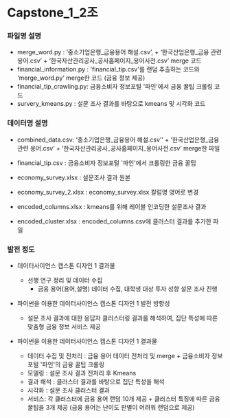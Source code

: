 # Capstone_1_2조

### 파일명  설명 
- merge_word.py : ‘중소기업은행_금융용어 해설.csv’, + ‘한국산업은행_금융 관련 용어.csv’ + ‘한국자산관리공사_공사홈페이지_용어사전.csv’ merge 코드
- financial_information.py : 'financial_tip.csv'를 랜덤 추출하는 코드와 ‘merge_word.py’ merge한 코드 (금융 정보 제공)
- financial_tip_crawling.py: 금융소비자 정보포털 '파인'에서 금융 꿀팁 크롤링 코드
- survery_kmeans.py : 설문 조사 결과를 바탕으로 kmeans 및 시각화 코드

### 데이터명 설명
- combined_data.csv: ‘중소기업은행_금융용어 해설.csv'’ + ‘한국산업은행_금융 관련 용어.csv’ + ‘한국자산관리공사_공사홈페이지_용어사전.csv’ merge한 파일
- financial_tip.csv : 금융소비자 정보포털 '파인'에서 크롤링한 금융 꿀팁


- economy_survey.xlsx : 설문조사 결과 원본
- economy_survey_2.xlsx : economy_survey.xlsx 칼럼명 영어로 변경
- encoded_columns.xlsx : kmeans를 위해 레이블 인코딩한 설문조사 결과
- encoded_cluster.xlsx : encoded_columns.csv에 클러스터 결과를 추가한 파일
  
### 발전 정도
- 데이터사이언스 캡스톤 디자인 1 결과물
    - 선행 연구 정리 및 데이터 수집
        - 금융 용어(용어,설명) 데이터 수집, 대학생 대상 투자 성향 설문 조사 진행
        

- 파이썬을 이용한 데이터사이언스 캡스톤 디자인 1 발전 방향성
    - 설문 조사 결과에 대한 응답자 클러스터링 결과를 해석하여, 집단 특성에 따른 맞춤형 금융 정보 서비스 제공


- 파이썬을 이용한 데이터사이언스 캡스톤 디자인 1 결과물
    - 데이터 수집 및 전처리 : 금융 용어 데이터 전처리 및 merge + 금융소비자 정보포털 '파인'의 금융 꿀팁 크롤링
    - 모델링 : 설문 조사 결과 전처리 후 Kmeans
    - 결과 해석 : 클러스터 결과를 바탕으로 집단 특성을 해석
    - 시각화 : 설문 조사 클러스터 결과 
    - 서비스: 각 클러스터에 금융 용어 랜덤 10개 제공 + 클러스터 특징에 따른 금융 꿀팁을 3개 제공 (금융 용어는 난이도 판별이 어려워 랜덤으로 제공)


